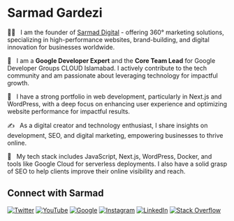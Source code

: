 # Sarmad Gardezi

👋🏻  &nbsp; I am the founder of [Sarmad Digital](https://sarmadgardezi.com/) - offering 360° marketing solutions, specializing in high-performance websites, brand-building, and digital innovation for businesses worldwide.

🎉  &nbsp; I am a **Google Developer Expert** and the **Core Team Lead** for Google Developer Groups CLOUD Islamabad. I actively contribute to the tech community and am passionate about leveraging technology for impactful growth.

🏢  &nbsp; I have a strong portfolio in web development, particularly in Next.js and WordPress, with a deep focus on enhancing user experience and optimizing website performance for impactful results.

✍️  &nbsp; As a digital creator and technology enthusiast, I share insights on development, SEO, and digital marketing, empowering businesses to thrive online.

🌱  &nbsp; My tech stack includes JavaScript, Next.js, WordPress, Docker, and tools like Google Cloud for serverless deployments. I also have a solid grasp of SEO to help clients improve their online visibility and reach.

## Connect with Sarmad

[![Twitter](https://img.shields.io/badge/Twitter-black.svg?logo=X&logoColor=white&style=flat)](https://x.com/sarmadgardezi) [![YouTube](https://img.shields.io/badge/YouTube-%23FF0000.svg?logo=YouTube&logoColor=white&style=flat)]([https://www.youtube.com/c/sarmadgardezi](https://www.youtube.com/c/sarmadgardezi)) [![Google](https://img.shields.io/badge/Google-black.svg?logo=Google&logoColor=white&style=flat)](https://g.dev/sarmadgardezi) [![Instagram](https://img.shields.io/badge/Instagram-%23E4405F.svg?logo=Instagram&logoColor=white&style=flat)](https://instagram.com/sarmadgardezi) [![LinkedIn](https://img.shields.io/badge/LinkedIn-%230077B5.svg?logo=linkedin&logoColor=white&style=flat)](https://linkedin.com/in/sarmadgardezi) [![Stack Overflow](https://img.shields.io/badge/-Stackoverflow-FE7A16?logo=stack-overflow&logoColor=white&style=flat)](https://stackoverflow.com/users/sarmadgardezi)
